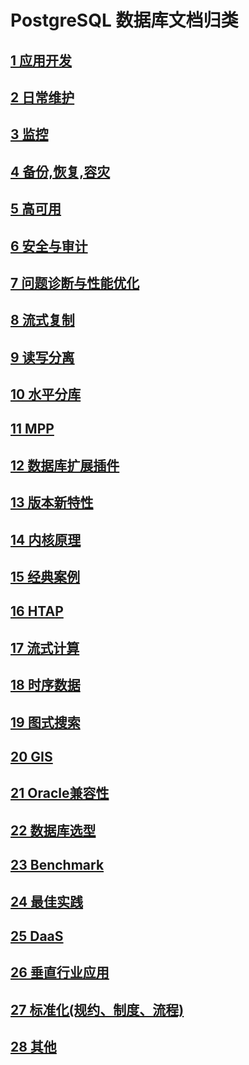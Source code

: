 # PostgreSQL 数据库文档归类

## [1 应用开发](1.md)

## [2 日常维护](2.md)

## [3 监控](3.md)

## [4 备份,恢复,容灾](4.md)

## [5 高可用](5.md)

## [6 安全与审计](6.md)

## [7 问题诊断与性能优化](7.md)

## [8 流式复制](8.md)

## [9 读写分离](9.md)

## [10 水平分库](10.md)

## [11 MPP](11.md)

## [12 数据库扩展插件](12.md)

## [13 版本新特性](13.md)

## [14 内核原理](14.md)

## [15 经典案例](15.md)
  
## [16 HTAP](16.md)
  
## [17 流式计算](17.md)
 
## [18 时序数据](18.md)
  
## [19 图式搜索](19.md)

## [20 GIS](20.md)
  
## [21 Oracle兼容性](21.md)
  
## [22 数据库选型](22.md)
  
## [23 Benchmark](23.md)
  
## [24 最佳实践](24.md)
  
## [25 DaaS](25.md)
  
## [26 垂直行业应用](26.md)
   
## [27 标准化(规约、制度、流程)](27.md)
  
## [28 其他](28.md)
